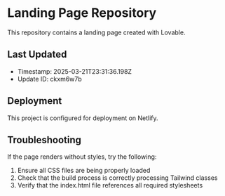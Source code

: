 
# Landing Page Repository

This repository contains a landing page created with Lovable.

## Last Updated
- Timestamp: 2025-03-21T23:31:36.198Z
- Update ID: ckxm6w7b

## Deployment
This project is configured for deployment on Netlify.

## Troubleshooting
If the page renders without styles, try the following:
1. Ensure all CSS files are being properly loaded
2. Check that the build process is correctly processing Tailwind classes
3. Verify that the index.html file references all required stylesheets
